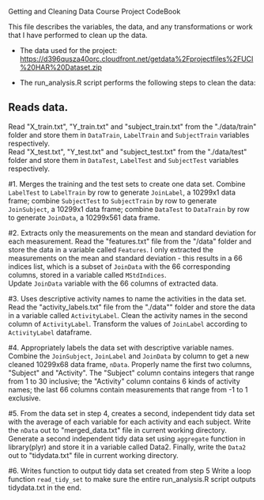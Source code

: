 Getting and Cleaning Data Course Project CodeBook

This file describes the variables, the data, and any transformations or work that I have performed to clean up the data.  
* The data used for the project:  
https://d396qusza40orc.cloudfront.net/getdata%2Fprojectfiles%2FUCI%20HAR%20Dataset.zip  

* The run_analysis.R script performs the following steps to clean the data:   

##  Reads data.
  Read "X_train.txt", "Y_train.txt" and "subject_train.txt" from the "./data/train" folder and store them in `DataTrain`, `LabelTrain` and `SubjectTrain` variables respectively.       
  Read "X_test.txt", "Y_test.txt" and "subject_test.txt" from the "./data/test" folder and store them in `DataTest`, `LabelTest` and `SubjectTest` variables respectively.  

#1.  Merges the training and the test sets to create one data set.
  Combine `LabelTest` to `LabelTrain` by row to generate `JoinLabel`, a 10299x1 data frame; combine `SubjectTest` to `SubjectTrain` by row to generate `JoinSubject`, a 10299x1 data frame; combine `DataTest` to `DataTrain` by row to generate `JoinData`, a 10299x561 data frame.  

#2.  Extracts only the measurements on the mean and standard deviation for each measurement. 
  Read the "features.txt" file from the "/data" folder and store the data in a variable called `Features`. 
  I only extracted the measurements on the mean and standard deviation - this results in a 66 indices list, which is a subset of `JoinData` with the 66 corresponding columns, stored in a variable called `MStdIndices`.  
  Update `JoinData` variable with the 66 columns of extracted data.
  
#3.  Uses descriptive activity names to name the activities in the data set.
  Read the "activity_labels.txt" file from the "./data"" folder and store the data in a variable called `ActivityLabel`. 
  Clean the activity names in the second column of `ActivityLabel`. Transform the values of `JoinLabel` according to `ActivityLabel` dataframe.

#4.  Appropriately labels the data set with descriptive variable names.  
  Combine the `JoinSubject`, `JoinLabel` and `JoinData` by column to get a new cleaned 10299x68 data frame, `nData`. Properly name the first two columns, "Subject" and "Activity". 
  The "Subject" column contains integers that range from 1 to 30 inclusive; the "Activity" column contains 6 kinds of activity names; the last 66 columns contain measurements that range from -1 to 1 exclusive.  

#5.  From the data set in step 4, creates a second, independent tidy data set with the average of each variable for each activity and each subject.
  Write the `nData` out to "merged_data.txt" file in current working directory.  
  Generate a second independent tidy data set using  `aggregate` function in library(plyr) and store it in a variable called Data2.
  Finally, write the `Data2` out to "tidydata.txt" file in current working directory. 
  
#6.  Writes function to output tidy data set created from step 5
  Write a loop function `read_tidy_set` to make sure the entire run_analysis.R script outputs tidydata.txt in the end.
 
